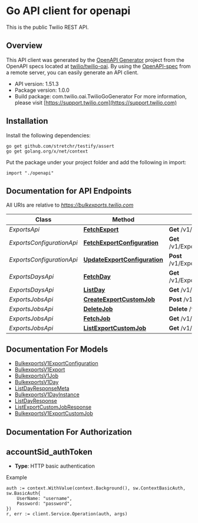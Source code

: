 # Go API client for openapi

This is the public Twilio REST API.

## Overview
This API client was generated by the [OpenAPI Generator](https://openapi-generator.tech) project from the OpenAPI specs located at [twilio/twilio-oai](https://github.com/twilio/twilio-oai/tree/main/spec).  By using the [OpenAPI-spec](https://www.openapis.org/) from a remote server, you can easily generate an API client.

- API version: 1.51.3
- Package version: 1.0.0
- Build package: com.twilio.oai.TwilioGoGenerator
For more information, please visit [https://support.twilio.com](https://support.twilio.com)

## Installation

Install the following dependencies:

```shell
go get github.com/stretchr/testify/assert
go get golang.org/x/net/context
```

Put the package under your project folder and add the following in import:

```golang
import "./openapi"
```

## Documentation for API Endpoints

All URIs are relative to *https://bulkexports.twilio.com*

Class | Method | HTTP request | Description
------------ | ------------- | ------------- | -------------
*ExportsApi* | [**FetchExport**](docs/ExportsApi.md#fetchexport) | **Get** /v1/Exports/{ResourceType} | 
*ExportsConfigurationApi* | [**FetchExportConfiguration**](docs/ExportsConfigurationApi.md#fetchexportconfiguration) | **Get** /v1/Exports/{ResourceType}/Configuration | 
*ExportsConfigurationApi* | [**UpdateExportConfiguration**](docs/ExportsConfigurationApi.md#updateexportconfiguration) | **Post** /v1/Exports/{ResourceType}/Configuration | 
*ExportsDaysApi* | [**FetchDay**](docs/ExportsDaysApi.md#fetchday) | **Get** /v1/Exports/{ResourceType}/Days/{Day} | 
*ExportsDaysApi* | [**ListDay**](docs/ExportsDaysApi.md#listday) | **Get** /v1/Exports/{ResourceType}/Days | 
*ExportsJobsApi* | [**CreateExportCustomJob**](docs/ExportsJobsApi.md#createexportcustomjob) | **Post** /v1/Exports/{ResourceType}/Jobs | 
*ExportsJobsApi* | [**DeleteJob**](docs/ExportsJobsApi.md#deletejob) | **Delete** /v1/Exports/Jobs/{JobSid} | 
*ExportsJobsApi* | [**FetchJob**](docs/ExportsJobsApi.md#fetchjob) | **Get** /v1/Exports/Jobs/{JobSid} | 
*ExportsJobsApi* | [**ListExportCustomJob**](docs/ExportsJobsApi.md#listexportcustomjob) | **Get** /v1/Exports/{ResourceType}/Jobs | 


## Documentation For Models

 - [BulkexportsV1ExportConfiguration](docs/BulkexportsV1ExportConfiguration.md)
 - [BulkexportsV1Export](docs/BulkexportsV1Export.md)
 - [BulkexportsV1Job](docs/BulkexportsV1Job.md)
 - [BulkexportsV1Day](docs/BulkexportsV1Day.md)
 - [ListDayResponseMeta](docs/ListDayResponseMeta.md)
 - [BulkexportsV1DayInstance](docs/BulkexportsV1DayInstance.md)
 - [ListDayResponse](docs/ListDayResponse.md)
 - [ListExportCustomJobResponse](docs/ListExportCustomJobResponse.md)
 - [BulkexportsV1ExportCustomJob](docs/BulkexportsV1ExportCustomJob.md)


## Documentation For Authorization



## accountSid_authToken

- **Type**: HTTP basic authentication

Example

```golang
auth := context.WithValue(context.Background(), sw.ContextBasicAuth, sw.BasicAuth{
    UserName: "username",
    Password: "password",
})
r, err := client.Service.Operation(auth, args)
```

